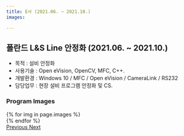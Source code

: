 ```yaml
---
title: E사 (2021.06. ~ 2021.10.)
images:

---
```

## 폴란드 L&S Line 안정화 (2021.06. ~ 2021.10.)
- 목적 : 설비 안정화
- 사용기술 : Open eVision, OpenCV, MFC, C++.
- 개발환경 : Windows 10 / MFC / Open eVision / CameraLink / RS232
- 담당업무 : 현장 설비 프로그램 안정화 및 CS.
  
### Program Images

<div id="carouselExampleControls" class="carousel slide mb-4" data-ride="carousel">
    <div class="carousel-inner">
        {% for img in page.images %}
            <div class="carousel-item {% if forloop.first %}active{% endif %}">
                <img src="{{ img }}" class="d-block w-100" alt="">
            </div>
        {% endfor %}
    </div>
    <a class="carousel-control-prev" href="#carouselExampleControls" role="button" data-slide="prev">
        <span class="carousel-control-prev-icon" aria-hidden="true"></span>
        <span class="sr-only">Previous</span>
    </a>
    <a class="carousel-control-next" href="#carouselExampleControls" role="button" data-slide="next">
        <span class="carousel-control-next-icon" aria-hidden="true"></span>
        <span class="sr-only">Next</span>
    </a>
</div>
